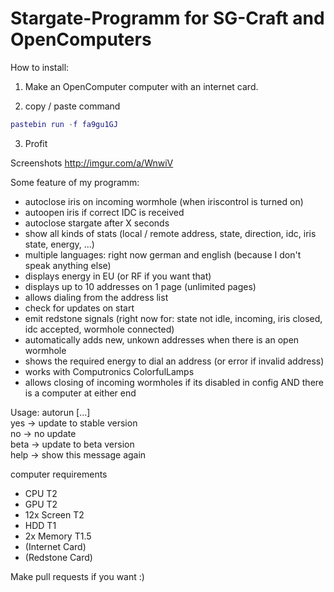 # Stargate-Programm for SG-Craft and OpenComputers

How to install:

1) Make an OpenComputer computer with an internet card.

2) copy / paste command

```lua
pastebin run -f fa9gu1GJ
```

3) Profit

Screenshots http://imgur.com/a/WnwiV

Some feature of my programm:

- autoclose iris on incoming wormhole (when iriscontrol is turned on)
- autoopen iris if correct IDC is received
- autoclose stargate after X seconds
- show all kinds of stats (local / remote address, state, direction, idc, iris state, energy, ...)
- multiple languages: right now german and english (because I don't speak anything else)
- displays energy in EU (or RF if you want that)
- displays up to 10 addresses on 1 page (unlimited pages)
- allows dialing from the address list
- check for updates on start
- emit redstone signals (right now for: state not idle, incoming, iris closed, idc accepted, wormhole connected)
- automatically adds new, unkown addresses when there is an open wormhole
- shows the required energy to dial an address (or error if invalid address)
- works with Computronics ColorfulLamps
- allows closing of incoming wormholes if its disabled in config AND there is a computer at either end

Usage: autorun [...]<br>
yes   -> update to stable version<br>
no    -> no update<br>
beta  -> update to beta version<br>
help  -> show this message again

computer requirements
- CPU T2
- GPU T2
- 12x Screen T2
- HDD T1
- 2x Memory T1.5
- (Internet Card)
- (Redstone Card)

Make pull requests if you want :)
